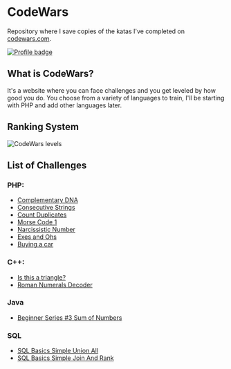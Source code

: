 # CodeWars
Repository where I save copies of the katas I've completed on [codewars.com](https://www.codewars.com/).

[![Profile badge](https://www.codewars.com/users/marcelus33/badges/large)](https://www.codewars.com/users/marcelus33)

## What is CodeWars?

It's a website where you can face challenges and you get leveled by how good
you do. You choose from a variety of languages to train, I'll be starting with PHP and add other languages later.

## Ranking System

![CodeWars levels](https://i.imgur.com/Vm77XMv.png)

## List of Challenges

### PHP:

* [Complementary DNA](php/complementary_dna.php)
* [Consecutive Strings](php/consecutive_strings.php) 
* [Count Duplicates](php/count_duplicates.php)
* [Morse Code 1](php/morse_code_1.php)
* [Narcissistic Number](php/narcissistic_number.php)
* [Exes and Ohs](php/exes_and_ohs.php)
* [Buying a car](php/buying_a_car.php)


### C++:

* [Is this a triangle?](c++/is_this_a_triangle.cpp)
* [Roman Numerals Decoder](c++/roman_numerals_decoder.cpp)

### Java

* [Beginner Series #3 Sum of Numbers](java/beginner_series_3_sum_of_numbers.java)

### SQL

* [SQL Basics Simple Union All](sql/sql_basics_simple_union_all.sql)
* [SQL Basics Simple Join And Rank](sql/sql_basics_simple_join_and_rank.sql)


